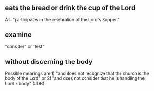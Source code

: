 ## eats the bread or drink the cup of the Lord  ##

AT: "participates in the celebration of the Lord's Supper."

## examine ##

"consider" or "test"

## without discerning the body ##

Possible meanings are 1) "and does not recognize that the church is the body of the Lord" or 2) "and does not consider that he is handling the Lord's body" (UDB).